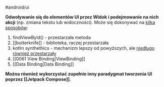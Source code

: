 #android/ui

**Odwoływanie się do elementów UI przez Widok i podejmowanie na nich akcji** (np. zmiana tekstu lub widoczności). Może się dokonywać na [kilka sposobów](https://stackoverflow.com/questions/46482018/kotlin-android-view-binding-findviewbyid-vs-butterknife-vs-kotlin-android-exten):

1) findViewById() - przestarzała metoda
2) [[butterknife]] - biblioteka, raczej przestarzała
3) kotlin synthethics - mechanizm lepszy od powyższych, ale [niedługo również przestarzały](https://betterprogramming.pub/why-are-kotlin-synthetics-deprecated-and-what-are-the-alternatives-5c2b087dda1c)
4) [[0061 View Binding|ViewBinding]]
5) [[Data Binding|Data Binding]]

**Można również wykorzystać zupełnie inny paradygmat tworzenia UI poprzez [[Jetpack Compose]].**
